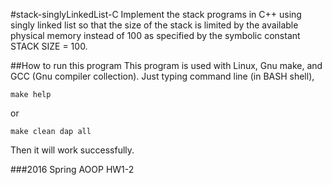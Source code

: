 #stack-singlyLinkedList-C
Implement the stack programs in C++ using singly linked list so that the size of the stack is limited by the available physical memory instead of 100 as specified by the symbolic constant STACK SIZE = 100.

##How to run this program
This program is used with Linux, Gnu make, and GCC (Gnu compiler collection).
Just typing command line (in BASH shell),
```
make help
```

or

```
make clean dap all
```

Then it will work successfully.

###2016 Spring AOOP HW1-2
